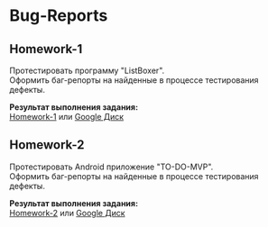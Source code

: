 # Bug-Reports
## Homework-1
Протестировать программу "ListBoxer".\
Оформить баг-репорты на найденные в процессе тестирования дефекты.

<b>Результат выполнения задания:</b>\
[Homework-1](https://github.com/JosieVi/Checklists/blob/main/Homework-1.pdf)
или [Google Диск](https://docs.google.com/spreadsheets/d/1-bhjlo1zv7hOhCTfojRU2rXvUY7tOQB-sksoBWhG7os/edit#gid=1102403944)

## Homework-2
Протестировать Android приложение "TO-DO-MVP".\
Оформить баг-репорты на найденные в процессе тестирования дефекты.

<b>Результат выполнения задания:</b>\
[Homework-2](https://github.com/JosieVi/Checklists/blob/main/Homework-2.pdf)
или [Google Диск](https://docs.google.com/spreadsheets/d/1fnpRRc-UvJEWevRXAsW2jz3uNn4mCAA9_mNSYgtW8k4/edit#gid=558356781)
